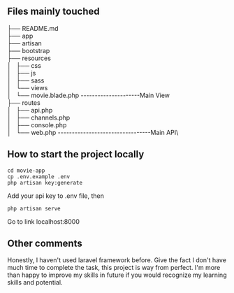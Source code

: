 ## Files mainly touched

├── README.md\
├── app\
├── artisan\
├── bootstrap\
├── resources\
│   ├── css\
│   ├── js\
│   ├── sass\
│   └── views\
│   └── movie.blade.php ---------------------Main View\
├── routes\
│   ├── api.php\
│   ├── channels.php\
│   ├── console.php\
│   └── web.php ---------------------------------Main API\

## How to start the project locally

```Shell
cd movie-app
cp .env.example .env
php artisan key:generate
```

Add your api key to .env file, then

```Shell
php artisan serve
```

Go to link localhost:8000

## Other comments

Honestly, I haven't used laravel framework before. Give the fact I don't have much time to complete the task, this project is way from perfect. I'm more than happy to improve my skills in future if you would recognize my learning skills and potential.
